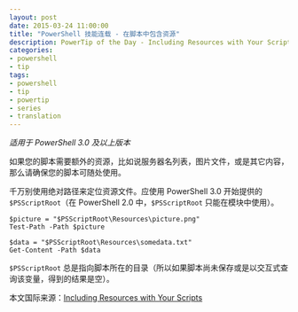 ```yaml
---
layout: post
date: 2015-03-24 11:00:00
title: "PowerShell 技能连载 - 在脚本中包含资源"
description: PowerTip of the Day - Including Resources with Your Scripts
categories:
- powershell
- tip
tags:
- powershell
- tip
- powertip
- series
- translation
---
```

_适用于 PowerShell 3.0 及以上版本_

如果您的脚本需要额外的资源，比如说服务器名列表，图片文件，或是其它内容，那么请确保您的脚本可随处使用。

千万别使用绝对路径来定位资源文件。应使用 PowerShell 3.0 开始提供的 `$PSScriptRoot`（在 PowerShell 2.0 中，`$PSScriptRoot` 只能在模块中使用）。

    $picture = "$PSScriptRoot\Resources\picture.png"
    Test-Path -Path $picture
    
    $data = "$PSScriptRoot\Resources\somedata.txt"
    Get-Content -Path $data

`$PSScriptRoot` 总是指向脚本所在的目录（所以如果脚本尚未保存或是以交互式查询该变量，得到的结果是空）。

<!--more-->
本文国际来源：[Including Resources with Your Scripts](http://community.idera.com/powershell/powertips/b/tips/posts/including-resources-with-your-scripts)
